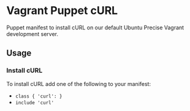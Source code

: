 # Vagrant Puppet cURL
Puppet manifest to install cURL on our default Ubuntu Precise Vagrant development server.

## Usage
### Install cURL
To install cURL add one of the following to your manifest:

- `class { 'curl': }`
- `include 'curl'`
